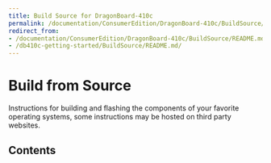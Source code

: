 ```yaml
---
title: Build Source for DragonBoard-410c
permalink: /documentation/ConsumerEdition/DragonBoard-410c/BuildSource/
redirect_from:
- /documentation/ConsumerEdition/DragonBoard-410c/BuildSource/README.md/
- /db410c-getting-started/BuildSource/README.md/
---
```

# Build from Source

Instructions for building and flashing the components of your favorite operating systems, some instructions may be hosted on third party websites.

## Contents
